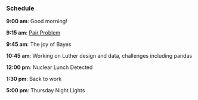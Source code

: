### Schedule

**9:00 am**: Good morning!

**9:15 am**: [Pair Problem](pair.md)

**9:45 am**: The joy of Bayes

**10:45 am**: Working on Luther design and data, challenges including pandas

**12:00 pm**: Nuclear Lunch Detected

**1:30 pm**: Back to work

**5:00 pm**: Thursday Night Lights

